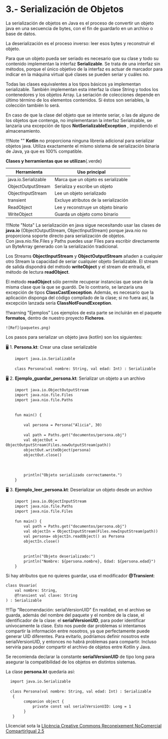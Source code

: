 
# 3.- Serialización de Objetos

La serialización de objetos en Java es el proceso de convertir un objeto java en una secuencia de bytes, con el fin de guardarlo en un archivo o base de datos.
  
La deserialización es el proceso inverso: leer esos bytes y reconstruir el objeto.

Para que un objeto pueda ser seriado es necesario que su clase y todo su
contenido implementan la interfaz **Serializable**. Se trata de una
interfaz sin métodos, porque el único objetivo de la interfaz es actuar de
marcador para indicar en la máquina virtual qué clases se pueden seriar y
cuáles no.

Todas las clases equivalentes a los tipos básicos ya implementan serializable.
También implementan esta interfaz la clase String y todos los contenedores y
los objetos Array. La seriación de colecciones depende en último término de los
elementos contenidos. Si éstos son seriables, la colección también lo será.

En caso de que la clase del objeto que se intente seriar, o las de alguno de los
objetos que contenga, no implementaran la interfaz Serializable, se
lanzaría una excepción de tipos **NotSerializableException** , impidiendo
el almacenamiento.

!!!Note ""
    **Kotlin** no proporciona ninguna librería adicional para serializar objetos java.  Utiliza exactamente el mismo sistema de serialización binaria de Java, ya que es 100% compatible.

**Clases y herramientas que se utilizan**{.verde}

|Herramienta|	Uso principal|
|------------|--------------|
|java.io.Serializable|	Marca que un objeto es serializable|
|ObjectOutputStream|	Serializa y escribe un objeto|
|ObjectInputStream|	Lee un objeto serializado|
|transient|	Excluye atributos de la serialización|
|ReadObject| Lee y reconstruye un objeto binario|
|WriteObject| Guarda un objeto como binario|

!!!Note "Nota"
    La serialización en java sigue necesitando usar las clases de **java.io** (ObjectOutputStream, ObjectInputStream) porque java.nio no proporciona soporte directo para serialización de objetos.  
    Con java.nio.file.Files y Paths puedes usar Files para escribir directamente un ByteArray generado con la serialización tradicional.

Los Streams **ObjectInputStream** y **ObjectOutputStream** añaden a cualquier otro Stream la capacidad de seriar cualquier objeto Serializable. El stream de salida dispondrá del método **writeObject** y el stream de entrada, el método de lectura **readObject**.

El método **readObject** sólo permite recuperar instancias que sean de la
misma clase que la que se guardó. De lo contrario, se lanzaría una
excepción de tipos **ClassCastExeception**. Además, es necesario que la aplicación disponga del código compilado de la clase; si no fuera así, la excepción lanzada sería
**ClassNotFoundException**.

!!!warning "Ejemplos"
    Los ejemplos de esta parte se incluirán en el paquete **formatos**, dentro de nuestro proyecto **Ficheros**. 

    ![Ref](paquetes.png)

Los pasos para serializar un objeto java (kotlin) son los siguientes:

🖥️ 1. **Persona.kt**: Crear una clase serializable

        import java.io.Serializable

        class Persona(val nombre: String, val edad: Int) : Serializable

🖥️ 2. **Ejemplo_guardar_persona.kt**: Serializar un objeto a un archivo 

        import java.io.ObjectOutputStream
        import java.nio.file.Files
        import java.nio.file.Paths


        fun main() {

            val persona = Persona("Alicia", 30)

            val path = Paths.get("documentos/persona.obj")
            val objectOut = ObjectOutputStream(Files.newOutputStream(path))
            objectOut.writeObject(persona)
            objectOut.close()

   

            println("Objeto serializado correctamente.")
        }
           


🖥️ 3. **Ejemplo_leer_persona.kt**: Deserializar un objeto desde un archivo

        import java.io.ObjectInputStream
        import java.nio.file.Paths
        import java.nio.file.Files
            
        fun main() {
            val path = Paths.get("documentos/persona.obj")
            val objectIn = ObjectInputStream(Files.newInputStream(path))
            val persona= objectIn.readObject() as Persona
            objectIn.close()

            
            println("Objeto deserializado:")
            println("Nombre: ${persona.nombre}, Edad: ${persona.edad}")
        }


Si hay atributos que no quieres guardar, usa el modificador **@Transient**:

    class Usuario(
        val nombre: String,
        @Transient val clave: String
    ) : Serializable

!!!Tip "Recomendación: serialVersionUID"
    En realidad, en el archivo se guarda, además del nombre del paquete y el nombre de la clase, el identificador de la clase: el **serialVersionUID**, para poder identificar unívocamente la clase. Esto nos puede dar problemas si intentamos compartir la información entre nosotros, ya que perfectamente puede generar UID diferentes. Para evitarlo, podríamos definir nosotros este serialVersionUID, y entonces no habrá problemas para compartir. Incluso serviría para poder compartir el archivo de objetos entre Kotlin y Java.


Se recomienda declarar la constante **serialVersionUID** de tipo long
para asegurar la compatibilidad de los objetos en distintos sistemas.

La clase **persona.kt** quedaría así:

      import java.io.Serializable

      class Persona(val nombre: String, val edad: Int) : Serializable
       {
            companion object {
                private const val serialVersionUID: Long = 1
            }
       }        



Llicenciat sota la  [Llicència Creative Commons Reconeixement NoComercial
CompartirIgual 2.5](http://creativecommons.org/licenses/by-nc-sa/2.5/)

